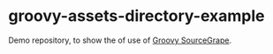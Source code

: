 # groovy-assets-directory-example
Demo repository, to show the of use of
[Groovy SourceGrape](https://github.com/andresviedma/sourcegrape).

